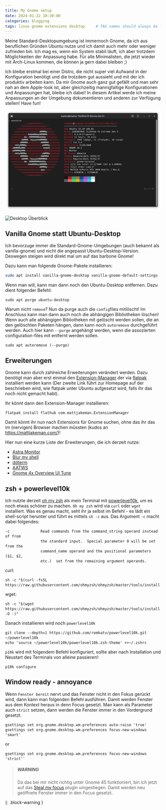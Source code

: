 ```yaml
---
title: My Gnome setup
date: 2024-01-22 10:30:00 
categories: blogging 
tags: linux gnome extensions desktop     # TAG names should always be lowercase
---
```


Meine Standard-Desktopumgebung ist immernoch Gnome, da ich aus beruflichen Gründen Ubuntu nutze und ich damit auch mehr oder weniger zufrieden bin. Ich mag es, wenn ein System stabil läuft, ich aber trotzdem Möglichkeiten der Anpassung habe. Für alle Minimalisten, die jetzt wieder mit Arch-Linux kommen, die können ja gern dabei bleiben ;)

Ich bleibe erstmal bei einer Distro, die nicht super viel Aufwand in der Konfiguration benötigt und die trotzdem gut aussieht und mit der ich produktiv arbeiten kann. Da mir Gnome auch ganz gut gefällt und man sehr nah an dem Apple-look ist, aber gleichzeitig mannigfaltige Konfigurationen und Anpassungen hat, bleibe ich dabei! In diesem Artikel werde ich meine Anpassungen an der Umgebung dokumentieren und anderen zur Verfügung stellen! Have fun!

![Terminal](/assets/img/neofetch.png)

![Desktop Überblick](/assets/img/desktop.png)

## Vanilla Gnome statt Ubuntu-Desktop

Ich bevorzuge immer die Standard-Gnome-Umgebungen (auch bekannt als vanilla-gnome) und nicht die angepasst Ubuntu-Desktop-Version. Deswegen steigen wird direkt mal um auf das barbone Gnome!

Dazu kann man folgende Gnome-Pakete installieren:

```bash
sudo apt install vanilla-gnome-desktop vanilla-gnome-default-settings
```

Wenn man will, kann man dann noch den Ubuntu-Desktop entfernen. Dazu dient folgender Befehl:

```shell
sudo apt purge ubuntu-desktop
```

Warum nicht `remove`? Nun da purge auch die `config`files mitlöscht! Im Anschluss kann man dann auch noch die abhängigen Bibliotheken löschen! Wenn auch alle abhängigen Bibliotheken mit gelöscht werden sollen, die an den gelöschten Paketen hängen, dann kann noch `autoremove` durchgeführt werden. Auch hier kann `--purge` angehängt werden, wenn die assozierten configuration-files mit entfernt werden sollen.

```shell 
sudo apt autoremove (--purge)
```
## Erweiterungen

Gnome kann durch zahlreiche Erweiterungen verändert werden. Dazu benötigt man aber erst einmal den [Extension-Manager](https://github.com/mjakeman/extension-manager) der via [flatpak](https://www.flatpak.org/setup/Ubuntu) installiert werden kann (Der zweite Link führt zur Homepage auf der beschrieben wird, wie flatpak unter Ubuntu aufgesetzt wird, falls ihr das noch nicht gemacht habt). 

Ihr könnt dann den Extension-Manager installieren:
```shell
flatpak install flathub com.mattjakeman.ExtensionManager
```

Damit könnt ihr nun nach Extensions für Gnome suchen, ohne das ihr das im (nervigen) Browser machen müssten (kudos an https://mattjakeman.com/)!

Hier nun eine kurze Liste der Erweiterungen, die ich derzeit nutze: 
- [Astra Monitor](https://github.com/AstraExt/astra-monitor)
- [Blur my shell](https://github.com/aunetx/blur-my-shell)
- [ddterm](https://github.com/ddterm/gnome-shell-extension-ddterm)
- [AATWS](https://github.com/G-dH/advanced-alttab-window-switcher) 
- [Gnome 4x Overview UI Tune](https://github.com/axxapy/gnome-ui-tune) 

## zsh + powerlevel10k

Ich nutzte derzeit [oh my zsh](https://ohmyz.sh/) als mein Terminal mit [powerlevel10k](https://github.com/romkatv/powerlevel10k?tab=readme-ov-file#configuration-wizard), um es noch etwas schöner zu machen. `Oh my zsh` wird via `curl` oder `wget` installiert. Was es genau macht, seht ihr ja selbst im Befehl - es lädt ein shell-script herunter und führt es mittels `sh -c` aus.
Das Argument `-c` macht dabei folgendes:

```shell
-c              Read commands from the command_string operand instead of from 
				the standard input.  Special parameter 0 will be set from the 
				command_name operand and the positional parameters ($1, $2, 
				etc.)  set from the remaining argument operands.
```

curl:

```shell
sh -c "$(curl -fsSL https://raw.githubusercontent.com/ohmyzsh/ohmyzsh/master/tools/install.sh)"
```

wget:

```shell
sh -c "$(wget https://raw.githubusercontent.com/ohmyzsh/ohmyzsh/master/tools/install.sh -O -)"
```

Danach installieren wird noch `powerlevel10k`

```shell
git clone --depth=1 https://github.com/romkatv/powerlevel10k.git ~/powerlevel10k
echo 'source ~/powerlevel10k/powerlevel10k.zsh-theme' >>~/.zshrc
```

`p10k` wird mit folgendem Befehl konfiguriert, sollte aber nach Installation und Neustart des Terminals von alleine passieren!:

```shell
p10k configure
```

## Window ready - annoyance

Wenn `Fenster bereit` nervt und das Fenster nicht in den Fokus gerückt wird, dann kann man folgenden Befehl ausführen. Damit werden Fenster aus dem Kontext heraus in denn Focus gesetzt. Man kann als Parameter auch `strict` setzen, dann werden die Fenster immer in den Vordergrund gesetzt.


```shell
gsettings set org.gnome.desktop.wm.preferences auto-raise 'true'
gsettings set org.gnome.desktop.wm.preferences focus-new-windows 'smart'
```
or

```shell
gsettings set org.gnome.desktop.wm.preferences focus-new-windows 'strict'`
```

> ##### WARNING
>
> Da das bei mir nicht richtig unter Gnome 45 funktioniert, bin ich jetzt auf das [Steal my focus](https://github.com/zalckos/GrandTheftFocus) plugin umgestiegen. Damit werden neu geöffnete Fenster immer in den Focus gesetzt.
> 
{: .block-warning }



